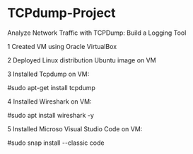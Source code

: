 # TCPdump-Project
Analyze Network Traffic with TCPDump: Build a Logging Tool

1 Created VM using Oracle VirtualBox

2 Deployed Linux distribution Ubuntu image on VM

3 Installed Tcpdump on VM:

#sudo apt-get install tcpdump

4 Installed Wireshark on VM:

#sudo apt install wireshark -y

5 Installed Microso Visual Studio Code on VM:

#sudo snap install --classic code
